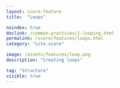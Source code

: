 ```yaml
---
layout: score-feature
title:  "Loops"

noindex: true
doclink: /common-practices/1-looping.html
permalink: /score/features/loops.html
category: "site-score"

image: /assets/features/loop.png
description: "Creating loops"

tag: "Structure"
visible: true
---
```


